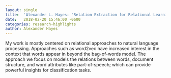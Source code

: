 ```yaml
---
layout: single
title:  'Alexander L. Hayes: "Relation Extraction for Relational Learning"'
date:   2018-02-20 15:46:00 -0600
categories: research-highlights
author: Alexander Hayes
---
```


My work is mostly centered on relational approaches to natural language processing. Approaches such as word2vec have increased interest in the context that words appear in beyond the bag-of-words model. The approach we focus on models the relations between words, document structure, and word attributes like part-of-speech; which can provide powerful insights for classification tasks.

